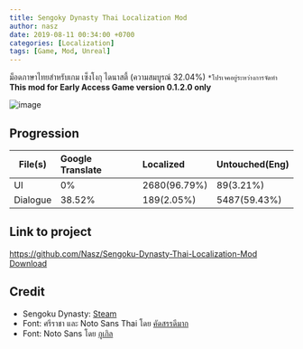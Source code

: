 ```yaml
---
title: Sengoky Dynasty Thai Localization Mod
author: nasz
date: 2019-08-11 00:34:00 +0700
categories: [Localization]
tags: [Game, Mod, Unreal]
---
```


ม็อดภาษาไทยสำหรับเกม เซ็งโงกุ ไดนาสตี้ (ความสมบูรณ์ 32.04%) `*โปรเจคอยู่ระหว่างการจัดทำ` 
**This mod for Early Access Game version 0.1.2.0 only**

![image](https://github.com/Nasz/Sengoku-Dynasty-Thai-Localization-Mod/assets/384751/6ca9ef73-8ea9-40fb-afd8-edba379ef6a5)

## Progression

| File(s)             | Google Translate  | Localized   | Untouched(Eng) |
|---------------------|:------------------|:------------|:---------------|
| UI                  | 0%                | 2680(96.79%)| 89(3.21%)      |
| Dialogue            | 38.52%            | 189(2.05%)  | 5487(59.43%)   |

## Link to project

 <https://github.com/Nasz/Sengoku-Dynasty-Thai-Localization-Mod> [Download](https://github.com/Nasz/Sengoku-Dynasty-Thai-Localization-Mod/releases/latest)

## Credit

+ Sengoku Dynasty: [Steam](https://store.steampowered.com/app/1702010/)
+ Font: ศรีราชา และ Noto Sans Thai โดย [คัดสรรดีมาก](https://www.cadsondemak.com/)
+ Font: Noto Sans โดย [กูเกิล](https://fonts.google.com/noto)